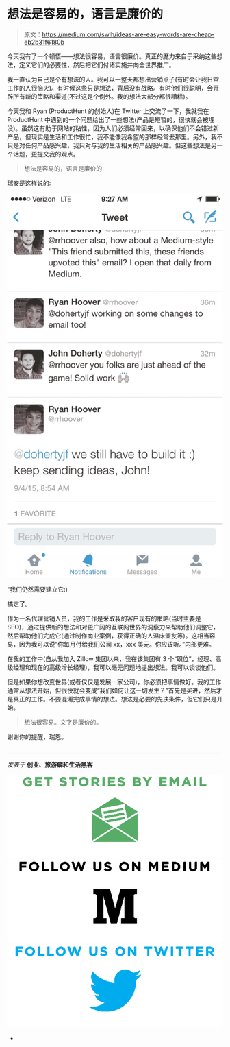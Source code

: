 # 想法是容易的，语言是廉价的

> 原文：<https://medium.com/swlh/ideas-are-easy-words-are-cheap-eb2b31f6180b>

今天我有了一个顿悟——想法很容易，语言很廉价。真正的魔力来自于采纳这些想法，定义它们的必要性，然后把它们付诸实施并向全世界推广。

我一直认为自己是个有想法的人。我可以一整天都想出营销点子(有时会让我日常工作的人很恼火)。有时候这些只是想法，背后没有战略。有时他们很聪明，会开辟所有新的策略和渠道(不过这是个例外。我的想法大部分都很糟糕)。

今天我和 Ryan (ProductHunt 的创始人)在 Twitter 上交流了一下，我就我在 ProductHunt 中遇到的一个问题给出了一些想法(产品是短暂的，很快就会被埋没)。虽然这有助于网站的粘性，因为人们必须经常回来，以确保他们不会错过新产品，但现实是生活和工作很忙，我不能像我希望的那样经常去那里。另外，我不只是对任何产品感兴趣，我只对与我的生活相关的产品感兴趣。但这些想法是另一个话题，更提交我的观点。

> 想法是容易的，语言是廉价的

瑞安是这样说的:

![](img/ae86fc5ffa08c0439e1d233fcaae53c4.png)

“我们仍然需要建立它:)

搞定了。

作为一名代理营销人员，我的工作是采取我的客户现有的策略(当时主要是 SEO)，通过提供新的想法和对更广阔的互联网世界的洞察力来帮助他们调整它，然后帮助他们完成它(通过制作商业案例，获得正确的人温床盟友等)。这相当容易，因为我可以说“你每月付给我们公司 xx，xxx 美元。你应该听。”内部更难。

在我的工作中(自从我加入 Zillow 集团以来，我在该集团有 3 个“职位”，经理、高级经理和现在的高级增长经理)，我可以毫无问题地提出想法。我可以谈谈他们。

但是如果你想改变世界(或者仅仅是发展一家公司)，你必须把事情做好。我的工作通常从想法开始，但很快就会变成“我们如何让这一切发生？”首先是买进，然后才是真正的工作。不要混淆完成事情的想法。想法是必要的先决条件，但它们只是开始。

> 想法很容易。文字是廉价的。

谢谢你的提醒，瑞恩。

![](img/c1192ebad88d6b1fc6ae1d6a2bc61154.png)

*发表于* **创业、旅游癖和生活黑客**

[![](img/de26c089e79a3a2a25d2b750ff6db50f.png)](http://eepurl.com/bwW0W1)[![](img/f47a578114e0a96bdfabc3a5400688d5.png)](https://blog.growth.supply/)[![](img/c1351daa9c4f0c8ac516addb60c82f6b.png)](https://twitter.com/swlh_)

-